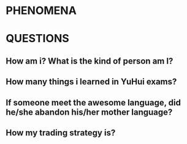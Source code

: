 # PHENOMENA



# QUESTIONS

## How am i? What is the kind of person am I?

## How many things i learned in YuHui exams?

## If someone meet the awesome language, did he/she abandon his/her mother language?

## How my trading strategy is?

## 